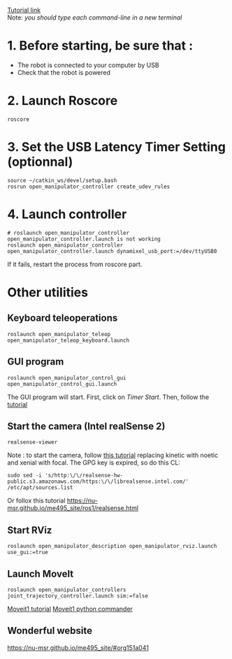 [Tutorial link](https://emanual.robotis.com/docs/en/platform/openmanipulator_x/quick_start_guide/)  
Note: *you should type each command-line in a new terminal*  

# 1. Before starting, be sure that :  
* The robot is connected to your computer by USB  
* Check that the robot is powered  

# 2. Launch Roscore
```
roscore
```

# 3. Set the USB Latency Timer Setting (optionnal)
```
source ~/catkin_ws/devel/setup.bash
rosrun open_manipulator_controller create_udev_rules
```

# 4. Launch controller
```
# roslaunch open_manipulator_controller open_manipulator_controller.launch is not working
roslaunch open_manipulator_controller open_manipulator_controller.launch dynamixel_usb_port:=/dev/ttyUSB0
```
If it fails, restart the process from roscore part.  

# Other utilities
## Keyboard teleoperations 
```
roslaunch open_manipulator_teleop open_manipulator_teleop_keyboard.launch

```

## GUI program 
```
roslaunch open_manipulator_control_gui open_manipulator_control_gui.launch
```
The GUI program will start. First, click on *Timer Start*.
Then, follow the [tutorial](https://emanual.robotis.com/docs/en/platform/openmanipulator_x/ros_operation/)


## Start the camera (Intel realSense 2)
```
realsense-viewer
```
Note : to start the camera, follow [this tutorial](https://emanual.robotis.com/docs/en/platform/openmanipulator_x/ros_perceptions/#install-camera-package) replacing kinetic with noetic and xenial with focal. The GPG key is expired, so do this CL:
```
sudo sed -i 's/http:\/\/realsense-hw-public.s3.amazonaws.com/https:\/\/librealsense.intel.com/' /etc/apt/sources.list
```
Or follox this tutorial https://nu-msr.github.io/me495_site/ros1/realsense.html
## Start RViz
```
roslaunch open_manipulator_description open_manipulator_rviz.launch use_gui:=true
```
## Launch MoveIt
```
roslaunch open_manipulator_controllers joint_trajectory_controller.launch sim:=false
```
[Moveit1 tutorial](https://ros-planning.github.io/moveit_tutorials/doc/move_group_python_interface/move_group_python_interface_tutorial.html)
[Moveit1 python commander](https://ros-planning.github.io/moveit_tutorials/doc/moveit_commander_scripting/moveit_commander_scripting_tutorial.html)

## Wonderful website 
https://nu-msr.github.io/me495_site/#org151a041
